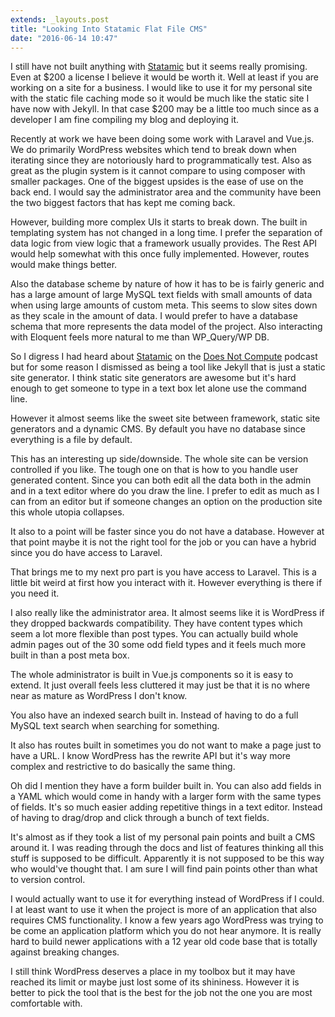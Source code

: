 ```yaml
---
extends: _layouts.post
title: "Looking Into Statamic Flat File CMS"
date: "2016-06-14 10:47"
---
```

I still have not built anything with [Statamic](https://statamic.com/) but it seems really promising. Even at $200 a license I believe it would be worth it. Well at least if you are working on a site for a business. I would like to use it for my personal site with the static file caching mode so it would be much like the static site I have now with Jekyll. In that case $200 may be a little too much since as a developer I am fine compiling my blog and deploying it.

Recently at work we have been doing some work with Laravel and Vue.js. We do primarily WordPress websites which tend to break down when iterating since they are notoriously hard to programmatically test. Also as great as the plugin system is it cannot compare to using composer with smaller packages. One of the biggest upsides is the ease of use on the back end. I would say the administrator area and the community have been the two biggest factors that has kept me coming back.

However, building more complex UIs it starts to break down. The built in templating system has not changed in a long time. I prefer the separation of data logic from view logic that a framework usually provides. The Rest API would help somewhat with this once fully implemented. However, routes would make things better.

Also the database scheme by nature of how it has to be is fairly generic and has a large amount of large MySQL text fields with small amounts of data when using large amounts of custom meta. This seems to slow sites down as they scale in the amount of data. I would prefer to have a database schema that more represents the data model of the project. Also interacting with Eloquent feels more natural to me than WP_Query/WP DB.

So I digress I had heard about [Statamic](https://statamic.com/) on the [Does Not Compute](http://spec.fm/podcasts/does-not-compute) podcast but for some reason I dismissed as being a tool like Jekyll that is just a static site generator. I think static site generators are awesome but it's hard enough to get someone to type in a text box let alone use the command line.

However it almost seems like the sweet site between framework, static site generators and a dynamic CMS. By default you have no database since everything is a file by default.

This has an interesting up side/downside. The whole site can be version controlled if you like. The tough one on that is how to you handle user generated content. Since you can both edit all the data both in the admin and in a text editor where do you draw the line. I prefer to edit as much as I can from an editor but if someone changes an option on the production site this whole utopia collapses.

It also to a point will be faster since you do not have a database. However at that point maybe it is not the right tool for the job or you can have a hybrid since you do have access to Laravel.

That brings me to my next pro part is you have access to Laravel. This is a little bit weird at first how you interact with it. However everything is there if you need it.

I also really like the administrator area. It almost seems like it is WordPress if they dropped backwards compatibility. They have content types which seem a lot more flexible than post types. You can actually build whole admin pages out of the 30 some odd field types and it feels much more built in than a post meta box.

The whole administrator is built in Vue.js components so it is easy to extend. It just overall feels less cluttered it may just be that it is no where near as mature as WordPress I don't know.

You also have an indexed search built in. Instead of having to do a full MySQL text search when searching for something.

It also has routes built in sometimes you do not want to make a page just to have a URL. I know WordPress has the rewrite API but it's way more complex and restrictive to do basically the same thing.

Oh did I mention they have a form builder built in. You can also add fields in a YAML which would come in handy with a larger form with the same types of fields. It's so much easier adding repetitive things in a text editor. Instead of having to drag/drop and click through a bunch of text fields.

It's almost as if they took a list of my personal pain points and built a CMS around it. I was reading through the docs and list of features thinking all this stuff is supposed to be difficult. Apparently it is not supposed to be this way who would've thought that. I am sure I will find pain points other than what to version control.

I would actually want to use it for everything instead of WordPress if I could. I at least want to use it when the project is more of an application that also requires CMS functionality. I know a few years ago WordPress was trying to be come an application platform which you do not hear anymore. It is really hard to build newer applications with a 12 year old code base that is totally against breaking changes.

I still think WordPress deserves a place in my toolbox but it may have reached its limit or maybe just lost some of its shininess. However it is better to pick the tool that is the best for the job not the one you are most comfortable with.
